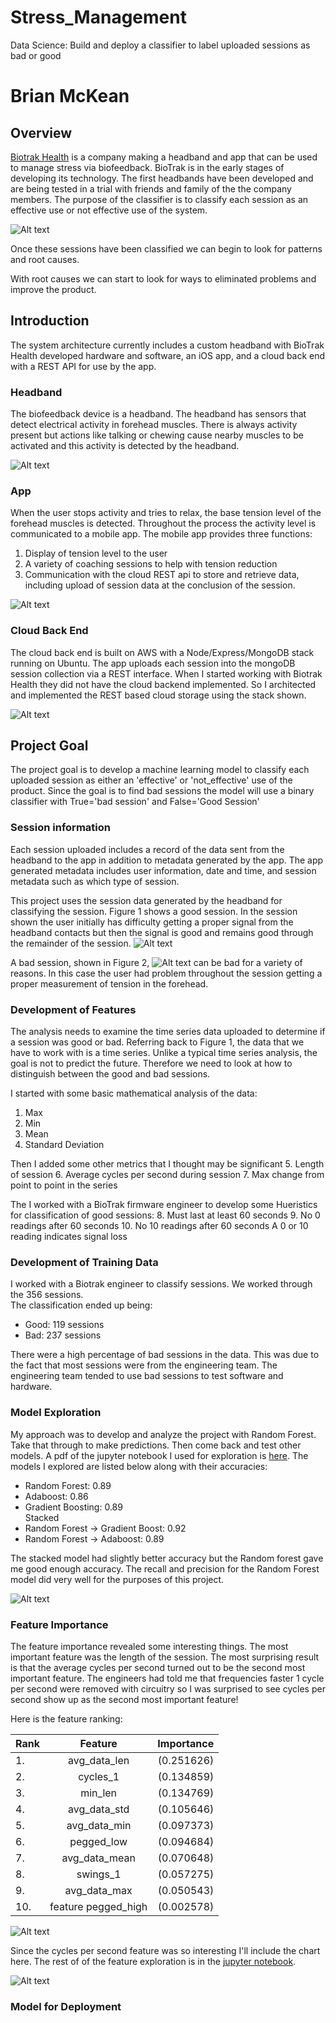 

# Stress_Management
Data Science: Build and deploy a classifier to label uploaded sessions as bad or good

# Brian McKean

## Overview

[Biotrak Health](https://www.biotrakhealth.com "BioTrak Health Homepage") is a company making a headband and app that can be used to manage stress via biofeedback. BioTrak is in the early stages of developing its technology. The first headbands have been developed and are being tested in a trial with friends and family of the the company members. The purpose of the classifier is to classify each session as an effective use or not effective use of the system.

![Alt text](./images/BioTrakLogo.png)

Once these sessions have been classified we can begin to look for patterns and root causes.

With root causes we can start to look for ways to eliminated problems and improve the product.

## Introduction

The system architecture currently includes a custom headband with BioTrak Health developed hardware and software, an iOS app, and a cloud back end with a REST API for use by the app.  

### Headband
The biofeedback device is a headband. The headband has sensors that detect electrical activity in forehead muscles. There is always activity present but actions like talking or chewing cause nearby muscles to be activated and this activity is detected by the headband.

![Alt text](./images/ManWearingHeadBand.png)

### App
When the user stops activity and tries to relax, the base tension level of the forehead muscles is detected. Throughout the process the activity level is communicated to a mobile app. The mobile app provides three functions:
1. Display of tension level to the user
2. A variety of coaching sessions to help with tension reduction
3. Communication with the cloud REST api to store and retrieve data, including upload of session data at the conclusion of the session.

![Alt text](./images/PhoneAndHeadBand.png)

### Cloud Back End
The cloud back end is built on AWS with a Node/Express/MongoDB stack running on Ubuntu. The app uploads each session into the mongoDB session collection via a REST interface. When I started working with Biotrak Health they did not have the cloud backend implemented. So I architected and implemented the REST based cloud storage using the stack shown.

![Alt text](./images/Architecture.png)

##  Project Goal

The project goal is to develop a machine learning model to classify each uploaded session as either an 'effective' or 'not_effective' use of the product. Since the goal is to find bad sessions the model will use a binary classifier with True='bad session' and False='Good Session'

### Session information
Each session uploaded includes a record of the data sent from the headband to the app in addition to metadata generated by the app. The app generated metadata includes user information, date and time, and session metadata such as which type of session.

This project uses the session data generated by the headband for classifying the session.  Figure 1 shows a good session. In the session shown the user initially has difficulty getting a proper signal from the headband contacts but then the signal is good and remains good through the remainder of the session.
![Alt text](./images/GoodSession.png "Figure 1. Good Session")

A bad session, shown in Figure 2, ![Alt text](./images/BadSession.png "Figure 2. Bad Session") can be bad for a variety of reasons. In this case the user had problem throughout the session getting a proper measurement of tension in the forehead.

### Development of Features

The analysis needs to examine the time series data uploaded to determine if a session was good or bad.
Referring back to Figure 1, the data that we have to work with is a time series. Unlike a typical time series analysis, the goal is not to predict the future. Therefore we need to look at how to distinguish between the good and bad sessions.

I started with some basic mathematical analysis of the data:
1. Max
2. Min
3. Mean
4. Standard Deviation

Then I added some other metrics that I thought may be significant
5. Length of session
6. Average cycles per second during session
7. Max change from point to point in the series

The I worked with a BioTrak firmware engineer to develop some Hueristics for classification of good sessions:
8. Must last at least 60 seconds
9. No 0 readings after 60 seconds
10. No 10 readings after 60 seconds
A 0 or 10 reading indicates signal loss


### Development of Training Data

I worked with a Biotrak engineer to classify sessions. We worked through the 356 sessions.  
The classification ended up being:
* Good: 119 sessions
* Bad: 237 sessions

There were a high percentage of bad sessions in the data. This was due to the fact that most sessions were from the engineering team. The engineering team tended to use bad sessions to test software and hardware.

### Model Exploration
My approach was to develop and analyze the project with Random Forest. Take that through to make predictions. Then come back and test other models. A pdf of the jupyter notebook I used for exploration is [here](./notebooks/Brian_McKean_Stress_Management.pdf).  The models I explored are listed below along with their accuracies:
* Random Forest: 0.89
* Adaboost: 0.86
* Gradient Boosting: 0.89  
Stacked
* Random Forest -> Gradient Boost: 0.92
* Random Forest -> Adaboost: 0.89

The stacked model had slightly better accuracy but the Random forest gave me good enough accuracy. The recall and precision for the Random Forest model did very well for the purposes of this project.

![Alt text](./images/recall-precision.png "Figure 3 Precision Recall Curve for Random Forest")

### Feature Importance
The feature importance revealed some interesting things. The most important feature was the length of the session. The most surprising result is that the average cycles per second turned out to be the second most important feature. The engineers had told me that frequencies faster 1 cycle per second were removed with circuitry so I was surprised to see cycles per second show up as the second most important feature!

Here is the feature ranking:

| Rank | Feature             | Importance   |
|------|:-------------------:|-------------:|
|1.    | avg_data_len        | (0.251626)   |
|2.    | cycles_1            |(0.134859)    |
|3.    | min_len             |(0.134769)    |
|4.    | avg_data_std        |(0.105646)    |
|5.    | avg_data_min        |(0.097373)    |
|6.    | pegged_low          |(0.094684)    |
|7.    | avg_data_mean       |(0.070648)    |
|8.    | swings_1            |(0.057275)    |
|9.    | avg_data_max        |(0.050543)    |
|10.   | feature pegged_high |(0.002578)    |

![Alt text](./images/FeatureImportance.png "Figure 4 Feature Importance")

Since the cycles per second feature was so interesting I'll include the chart here. The rest of of the feature exploration is in the [jupyter notebook](./notebooks/Brian_McKean_Stress_Management.pdf).

![Alt text](./images/cycles.png "Figure 5 Cycles Per Second as Feature")


### Model for Deployment
